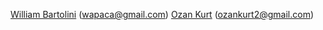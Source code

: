 [William Bartolini](https://www.github.com/Wapaca "William Bartolini") (<wapaca@gmail.com>)
[Ozan Kurt](https://www.github.com/OzanKurt "Ozan Kurt") (<ozankurt2@gmail.com>)
